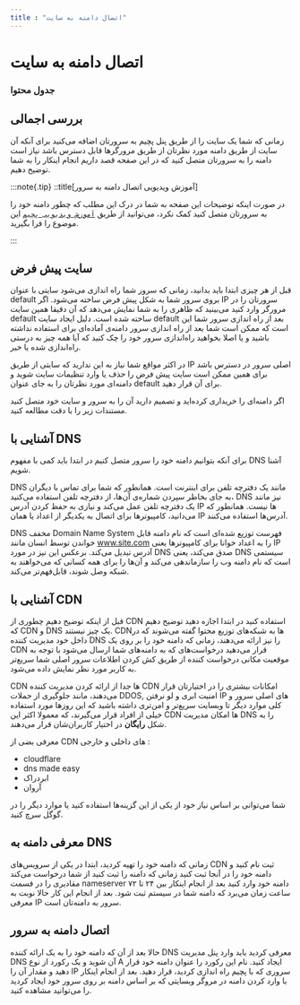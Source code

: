 ```yaml
---
title : "اتصال دامنه به سایت"
---
```


# اتصال دامنه به سایت

### جدول محتوا

## بررسی اجمالی
<div id="29923019164"><script type="text/JavaScript" src="https://www.aparat.com/embed/Frvbi?data[rnddiv]=29923019164&data[responsive]=yes"></script></div>


زمانی که شما یک سایت را از طریق پنل پچیم به سرورتان اضافه می‌کنید برای آنکه آن سایت از طریق دامنه مورد نظرتان از طریق مرورگرها قابل دسترس باشد نیاز است دامنه را به سرورتان متصل کنید که در این صفحه قصد داریم انجام اینکار را به شما توضیح دهیم.

:::note{.tip}
::title[آموزش ویدیویی اتصال دامنه به سرور]

در صورت اینکه توضیحات این صفحه به شما در درک این مطلب که چطور دامنه خود را به سرورتان متصل کنید کمک نکرد، می‌توانید از طریق [`آموزش ویدیویی پچیم`](https://roocket.ir/series/server-managment-with-pachim) این موضوع را فرا بگیرید.

:::
## سایت پیش فرض

قبل از هر چیزی ابتدا باید بدانید، زمانی که سرور شما راه اندازی می‌شود سایتی با عنوان default بروی سرور شما به شکل پیش فرض ساخته می‌شود. اگر IP سرورتان را در مرورگر وارد کنید می‌بینید که ظاهری را به شما نمایش می‌دهد که آن دقیقا همین سایت default ساخته شده است. دلیل ایجاد سایت default بعد از راه اندازی سرور شما این است که ممکن است شما بعد از راه اندازی سرور دامنه‌ی آماده‌ای برای استفاده نداشته باشید و یا اصلا بخواهید راه‌اندازی سرور خود را چک کنید که آیا همه چیز به درستی راه‌اندازی شده یا خیر.

در اکثر مواقع شما نیاز به این ندارید که سایتی از طریق IP اصلی سرور در دسترس باشد برای همین ممکن است سایت پیش فرض را حذف یا وارد تنظیمات سایت شوید و دامنه‌ای مورد نظرتان را به جای عنوان default برای آن قرار دهید.

اگر دامنه‌ای را خریداری کرده‌اید و تصمیم دارید آن را به سرور و سایت خود متصل کنید مستندات زیر را با دقت مطالعه کنید.

## آشنایی با DNS 

برای آنکه بتوانیم دامنه خود را سرور متصل کنیم در ابتدا باید کمی با مفهوم DNS آشنا شویم.

DNS مانند یک دفترچه تلفن برای اینترنت است. همانطور که شما برای تماس با دیگران به جای بخاطر سپردن شماره‌ی آن‌ها، از دفترچه تلفن استفاده می‌کنید، DNS نیز مانند یک دفترچه تلفن عمل می‌کند و نیازی به حفظ کردن آدرس IP ها نیست. همانطور که می‌دانید، کامپیوترها برای اتصال به یکدیگر از اعداد یا همان IP آدرس‌ها استفاده می‌کنند.

DNS مخفف Domain Name System فهرست توزیع شده‌ای است که نام دامنه قابل خواندن توسط انسان مانند www.site.com را به اعداد خوانا برای کامپیوترها یعنی IP آدرس تبدیل می‌کند. برعکس این نیز در مورد DNS صدق می‌کند، یعنی DNS سیستمی است که نام دامنه وب را سازماندهی می‌کند و آن‌ها را برای همه کسانی که می‌خواهند به شبکه وصل شوند، قابل‌فهم‌تر می‌کند.


## آشنایی با CDN

قبل از اینکه توضیح دهیم چطوری از CDN استفاده کنید در ابتدا اجازه دهید توضیح دهیم که CDN و DNS یک چیز نیستند. CDN‌ها به شبکه‌های توزیع محتوا گفته می‌شوند که در داخل خود مدیریت کننده DNS را نیز ارائه می‌دهند، زمانی که دامنه خود را بر روی یک CDN قرار می‌دهید درخواست‌های که به دامنه‌های شما ارسال می‌شود با توجه به موقعیت مکانی درخواست کننده از طریق کش کردن اطلاعات سرور اصلی شما سریع‌تر به کاربر مورد نظر نمایش داده می‌شود.

CDN ها جدا از ارائه کردن مدیریت کننده CDN امکانات بیشتری را در اختیارتان قرار می‌دهند، مانند جلوگیری از حملات DDOS, امنیت ابری و لو نرفتن IP های اصلی سرور و کلی موارد دیگر تا وبسایت سریع‌تر و امن‌تری داشته باشید که این روزها مورد استفاده خیلی از افراد قرار می‌گیرند، که معمولا اکثر این CDN ها امکان مدیریت DNS را به شکل **رایگان** در اختیار کاربران‌شان قرار می‌دهند.

معرفی بضی از CDN های داخلی و خارجی :

- cloudflare
- dns made easy
- ابردراک
- آروان

شما می‌توانی بر اساس نیاز خود از یکی از این گزینه‌ها استفاده کنید یا موارد دیگر را در گوگل سرچ کنید.

## معرفی دامنه به DNS

زمانی که دامنه خود را تهیه کردید، ابتدا در یکی از سرویس‌های CDN ثبت نام کنید و دامنه خود را در آنجا ثبت کنید زمانی که دامنه را ثبت کنید از شما درخواست ‌می‌کند مقادیری را در قسمت nameserver دامنه خود وارد کنید بعد از انجام اینکار بین ۲۴ تا ۷۲ ساعت زمان می‌برد که دامنه شما در سیستم ثبت شود. بعد از انجام این کار حالا نوبت به معرفی IP سرور به دامنه‌تان است.


## اتصال دامنه به سرور
<div id="78070943053"><script type="text/JavaScript" src="https://www.aparat.com/embed/h7L3q?data[rnddiv]=78070943053&data[responsive]=yes"></script></div>


حالا بعد از آن‌ که دامنه خود را به یک ارائه کننده DNS معرفی کردید باید وارد پنل مدیریت DNS آن شوید و یک رکورد از نوع A ایجاد کنید. نام این رکورد را عنوان دامنه خود قرار دهید و مقدار آن را IP سروری که با پچیم راه اندازی کردید، قرار دهید. بعد از انجام اینکار با وارد کردن دامنه در مروگر وبسایتی که بر اساس دامنه بر روی سرور خود ایجاد کردید را می‌توانید مشاهده کنید.

